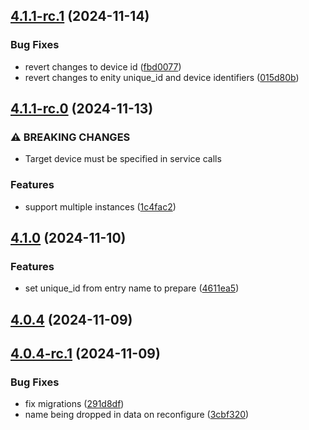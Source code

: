 ## [4.1.1-rc.1](https://github.com/bj00rn/ha-saleryd-ftx/compare/v4.1.1-rc.0...v4.1.1-rc.1) (2024-11-14)


### Bug Fixes

* revert changes to device id ([fbd0077](https://github.com/bj00rn/ha-saleryd-ftx/commit/fbd0077c8e6485e4c397230b52b465151b9d4846))
* revert changes to enity unique_id and device identifiers ([015d80b](https://github.com/bj00rn/ha-saleryd-ftx/commit/015d80be2dd076794a6d586e5d0d318cb88a57f1))

## [4.1.1-rc.0](https://github.com/bj00rn/ha-saleryd-ftx/compare/v4.1.0...v4.1.1-rc.0) (2024-11-13)


### ⚠ BREAKING CHANGES

* Target device must be specified in service calls

### Features

* support multiple instances ([1c4fac2](https://github.com/bj00rn/ha-saleryd-ftx/commit/1c4fac21fc92ed97b354b1f18e6140347b159539))

## [4.1.0](https://github.com/bj00rn/ha-saleryd-ftx/compare/v4.0.4...v4.1.0) (2024-11-10)


### Features

* set unique_id from entry name to prepare ([4611ea5](https://github.com/bj00rn/ha-saleryd-ftx/commit/4611ea55ba20149a103d79bc4236560d7b31cb20))

## [4.0.4](https://github.com/bj00rn/ha-saleryd-ftx/compare/v4.0.4-rc.1...v4.0.4) (2024-11-09)

## [4.0.4-rc.1](https://github.com/bj00rn/ha-saleryd-ftx/compare/v4.0.4-rc.0...v4.0.4-rc.1) (2024-11-09)


### Bug Fixes

* fix migrations ([291d8df](https://github.com/bj00rn/ha-saleryd-ftx/commit/291d8df0e71c4eb9b385c68a7b0b8f70d126e502))
* name being dropped in data on reconfigure ([3cbf320](https://github.com/bj00rn/ha-saleryd-ftx/commit/3cbf32041e13e63a218d0247377116ee5b7f9bf3))

